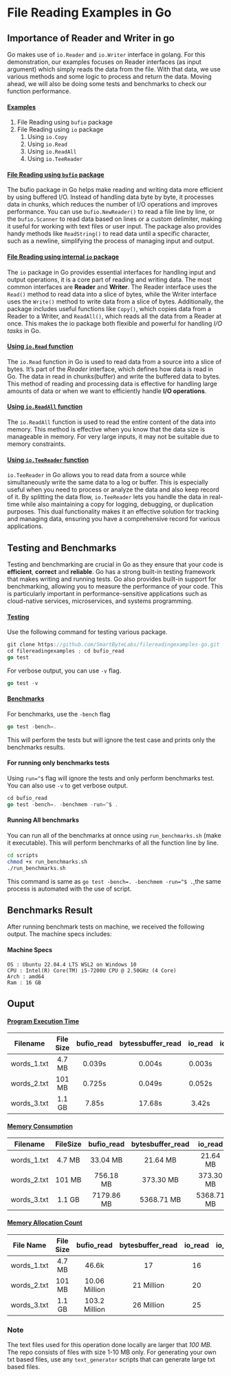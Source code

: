 # File Reading Examples in Go

## Importance of Reader and Writer in go
Go makes use of `io.Reader` and `io.Writer` interface in golang. For this demonstration, our examples focuses on Reader interfaces (as input argument) which simply reads the data from the file. With that data, we use various methods and some logic to process and return the data. Moving ahead, we will also be doing some tests and benchmarks to check our function performance.

#### <ins>Examples</ins>
1. File Reading using `bufio` package
2. File Reading using `io` package 
    1. Using `io.Copy` 
    2. Using `io.Read`
    3. Using `io.ReadAll`
    4. Using `io.TeeReader`


#### <ins>File Reading using `bufio` package</ins>
The bufio package in Go helps make reading and writing data more efficient by using buffered I/O. Instead of handling data byte by byte, it processes data in chunks, which reduces the number of I/O operations and improves performance. You can use `bufio.NewReader()` to read a file line by line, or the `bufio.Scanner` to read data based on lines or a custom delimiter, making it useful for working with text files or user input. The package also provides handy methods like `ReadString()` to read data until a specific character, such as a newline, simplifying the process of managing input and output.

#### <ins>File Reading using internal `io` package</ins>
The `io` package in Go provides essential interfaces for handling input and output operations, it is a core part of reading and writing data. The most common interfaces are **Reader** and **Writer**. The Reader interface uses the `Read()` method to read data into a slice of bytes, while the Writer interface uses the `Write()` method to write data from a slice of bytes. Additionally, the package includes useful functions like `Copy()`, which copies data from a Reader to a Writer, and `ReadAll()`, which reads all the data from a Reader at once. This makes the io package both flexible and powerful for handling _I/O tasks_ in Go.

#### <ins>Using `io.Read` function</ins>
The `io.Read` function in Go is used to read data from a source into a slice of bytes. It’s part of the _Reader_ interface, which defines how data is read in Go. The data in read in chunks(buffer) and write the buffered data to bytes. This method of reading and processing data is effective for handling large amounts of data or when we want to efficiently handle **I/O operations**.

#### <ins>Using `io.ReadAll` function</ins>
The `io.ReadAll` function is used to read the entire content of the data into memory. This method is effective when you know that the data size is manageable in memory. For very large inputs, it may not be suitable due to memory constraints.

#### <ins>Using `io.TeeReader` function</ins>
`io.TeeReader` in Go allows you to read data from a source while simultaneously write the same data to a log or buffer. This is especially useful when you need to process or analyze the data and also keep record of it. By splitting the data flow, `io.TeeReader` lets you handle the data in real-time while also maintaining a copy for logging, debugging, or duplication purposes. This dual functionality makes it an effective solution for tracking and managing data, ensuring you have a comprehensive record for various applications.

## Testing and Benchmarks
Testing and benchmarking are crucial in Go as they ensure that your code is **efficient**, **correct** and **reliable**. Go has a strong built-in testing framework that makes writing and running tests. Go also provides built-in support for benchmarking, allowing you to measure the performance of your code. This is particularly important in performance-sensitive applications such as cloud-native services, microservices, and systems programming.

#### <ins>Testing</ins>
Use the following command for testing various package. 
```go
git clone https://github.com/SmartByteLabs/filereadingexamples-go.git
cd filereadingexamples ; cd bufio_read
go test 
```
For verbose output, you can use `-v` flag.
```go
go test -v
```

#### <ins>Benchmarks</ins>
For benchmarks, use the `-bench` flag
```go
go test -bench=.
```
This will perform the tests but will ignore the test case and prints only the benchmarks results.

#### For running only benchmarks tests
Using `run=^$` flag will ignore the tests and only perform benchmarks test. You can also use `-v` to get verbose output.

```go
cd bufio_read
go test -bench=. -benchmem -run=^$ .
```

#### Running All benchmarks
You can run all of the benchmarks at onnce using `run_benchmarks.sh` (make it executable). This will perform benchmarks of all the function line by line.
```bash
cd scripts
chmod +x run_benchmarks.sh
./run_benchmarks.sh
```
This command is same as `go test -bench=. -benchmem -run=^$ .`,the same process is automated with the use of script.

## Benchmarks Result
After running benchmark tests on machine, we received the following output. The machine specs includes:

#### Machine Specs
```
OS : Ubuntu 22.04.4 LTS WSL2 on Windows 10
CPU : Intel(R) Core(TM) i5-7200U CPU @ 2.50GHz (4 Core)
Arch : amd64
Ram : 16 GB
```


## Ouput

#### <ins>Program Execution Time</ins>
| **Filename** | **File Size** | **bufio_read** | **bytessbuffer_read** | **io_read** | **io_readall** | **tee_read** |
| :------------: | :-------------: | :--------------: | :---------------------: | :-----------: | :--------------: | :------------: |
| words_1.txt  | 4.7 MB        | 0.039s         | 0.004s                | 0.003s      | 0.010s         | 0.003s       |
| words_2.txt  | 101 MB        | 0.725s         | 0.049s                | 0.052s      | 0.105s         | 0.005s       |
| words_3.txt  | 1.1 GB        | 7.85s          | 17.68s                | 3.42s       | 2.20s          | 18.88s       |

#### <ins>Memory Consumption</ins>
| **Filename** | **FileSize** | **bufio_read** | **bytesbuffer_read** | **io_read** | **io_readall** | **tee_read** |
| :------------: | :------------: | :-----------------------: | :-----------------------------: | :--------------------: | :-----------------------: | :---------------------: |
| words_1.txt  | 4.7 MB       | 33.04 MB                | 21.64 MB                      | 21.64 MB             | 31.37 MB                | 21.64 MB              |
| words_2.txt  | 101 MB       | 756.18 MB               | 373.30 MB                     | 373.30 MB            | 720 Mb                  | 53.60 MB              |
| words_3.txt  | 1.1 GB       | 7179.86 MB              | 5368.71 MB                    | 5368.71 MB           | 6810 MB                 | 5368.71 MB            |

#### <ins>Memory Allocation Count</ins>
| **File Name** | **File Size** | **bufio_read** | **bytesbuffer_read** | **io_read** | **io_readall** | **tee_read** |
| :-------------: | :-------------: | :-------------------------: | :-------------------------------: | :----------------------: | :-------------------------: | :-----------------------: |
| words_1.txt   | 4.7 MB        | 46.6k                     | 17                              | 16                     | 35 <br>                   | 19                      |
| words_2.txt   | 101 MB        | 10.06 Million             | 21 Million                      | 20                     | 50                        | 23                      |
| words_3.txt   | 1.1 GB        | 103.2 Million             | 26 Million                      | 25                     | 59                        | 28                      |

### Note
The text files used for this operation done locally are larger that _100 MB_. The repo consists of files with size 1-10 MB only. For generating your own txt based files, use any `text_generator` scripts that can generate large txt based files.






